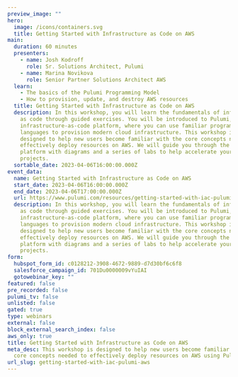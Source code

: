 ```yaml
---
preview_image: ""
hero:
  image: /icons/containers.svg
  title: Getting Started with Infrastructure as Code on AWS
main:
  duration: 60 minutes
  presenters:
    - name: Josh Kodroff
      role: Sr. Solutions Architect, Pulumi
    - name: Marina Novikova
      role: Senior Partner Solutions Architect AWS
  learn:
    - The basics of the Pulumi Programming Model
    - How to provision, update, and destroy AWS resources
  title: Getting Started with Infrastructure as Code on AWS
  description: In this workshop, you will learn the fundamentals of infrastructure
    as code through guided exercises. You will be introduced to Pulumi, an
    infrastructure-as-code platform, where you can use familiar programming
    languages to provision modern cloud infrastructure. This workshop is
    designed to help new users become familiar with the core concepts needed to
    effectively deploy resources on AWS. We will guide you through the Pulumi
    platform with diagrams and a series of labs to help accelerate your cloud
    projects.
  sortable_date: 2023-04-06T16:00:00.000Z
event_data:
  name: Getting Started with Infrastructure as Code on AWS
  start_date: 2023-04-06T16:00:00.000Z
  end_date: 2023-04-06T17:00:00.000Z
  url: https://www.pulumi.com/resources/getting-started-with-iac-pulumi-aws
  description: In this workshop, you will learn the fundamentals of infrastructure
    as code through guided exercises. You will be introduced to Pulumi, an
    infrastructure-as-code platform, where you can use familiar programming
    languages to provision modern cloud infrastructure. This workshop is
    designed to help new users become familiar with the core concepts needed to
    effectively deploy resources on AWS. We will guide you through the Pulumi
    platform with diagrams and a series of labs to help accelerate your cloud
    projects.
form:
  hubspot_form_id: c0128212-3908-4672-9889-d7d30bf6c6f8
  salesforce_campaign_id: 701Du0000009vYuIAI
  gotowebinar_key: ""
featured: false
pre_recorded: false
pulumi_tv: false
unlisted: false
gated: true
type: webinars
external: false
block_external_search_index: false
aws_only: true
title: Getting Started with Infrastructure as Code on AWS
meta_desc: This workshop is designed to help new users become familiar with the
  core concepts needed to effectively deploy resources on AWS using Pulumi.
url_slug: getting-started-with-iac-pulumi-aws
---
```

